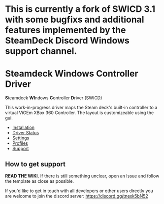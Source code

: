 # This is currently a fork of SWICD 3.1 with some bugfixs and additional features implemented by the SteamDeck Discord Windows support channel.

# Steamdeck Windows Controller Driver
**S**teamdeck **WI**ndows **C**ontroller **D**river (SWICD)

This work-in-progress driver maps the Steam deck's built-in controller to a virtual ViGEm XBox 360 Controller. The layout is customizeable using the gui.

- [Installation](https://github.com/mKenfenheuer/steam-deck-windows-usermode-driver/wiki/Installation)
- [Driver Status](https://github.com/mKenfenheuer/steam-deck-windows-usermode-driver/wiki/Driver_Status)
- [Settings](https://github.com/mKenfenheuer/steam-deck-windows-usermode-driver/wiki/Settings)
- [Profiles](https://github.com/mKenfenheuer/steam-deck-windows-usermode-driver/wiki/Profiles)
- [Support](https://github.com/mKenfenheuer/steam-deck-windows-usermode-driver/wiki/Support)

## How to get support

**READ THE WIKI.** If there is still something unclear, open an Issue and follow the template as close as possible.

If you'd like to get in touch with all developers or other users directly you are welcome to join the discord server: https://discord.gg/tnexk5bN52
